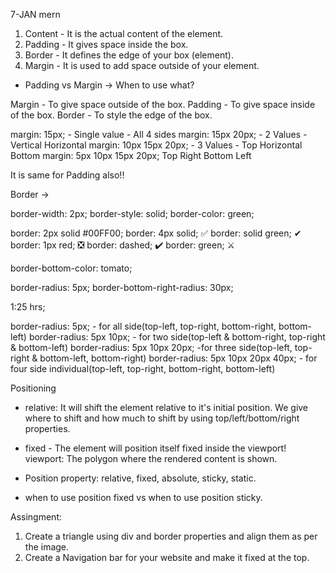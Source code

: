 7-JAN       mern     



1. Content - It is the actual content of the element.
2. Padding - It gives space inside the box.
3. Border - It defines the edge of your box (element).
4. Margin - It is used to add space outside of your element.

- Padding vs Margin -> When to use what?

Margin - To give space outside of the box.
Padding - To give space inside of the box.
Border - To style the edge of the box.

margin: 15px; - Single value - All 4 sides
margin: 15px 20px; - 2 Values - Vertical Horizontal
margin: 10px 15px 20px; - 3 Values - Top Horizontal Bottom
margin: 5px 10px 15px 20px; Top Right Bottom Left 

It is same for Padding also!!

Border ->

border-width: 2px;
border-style: solid;
border-color: green;

border: 2px solid #00FF00;
border: 4px solid; ✅
border: solid green; ✔ 
border: 1px red; ❎
border: dashed; ✔️
border: green; ⚔️

border-bottom-color: tomato;

border-radius: 5px;
border-bottom-right-radius: 30px;

1:25 hrs;

 border-radius: 5px;        - for all side(top-left, top-right, bottom-right, bottom-left)
 border-radius: 5px 10px;   - for two side(top-left & bottom-right, top-right & bottom-left)
 border-radius: 5px 10px 20px;  -for three side(top-left, top-right & bottom-left, bottom-right)
 border-radius: 5px 10px 20px 40px; - for four side individual(top-left, top-right, bottom-right, bottom-left)

 
 Positioning

 - relative: It will shift the element relative to it's initial position. We give where to shift and how much to shift by using top/left/bottom/right properties.

 - fixed - The element will position itself fixed inside the viewport!
    viewport: The polygon where the rendered content is shown.
 
- Position property: relative, fixed, absolute, sticky, static.
- when to use position fixed vs when to use position sticky.


Assingment: 
1. Create a triangle using div and border properties and align them as per the image.
2. Create a Navigation bar for your website and make it fixed at the top.